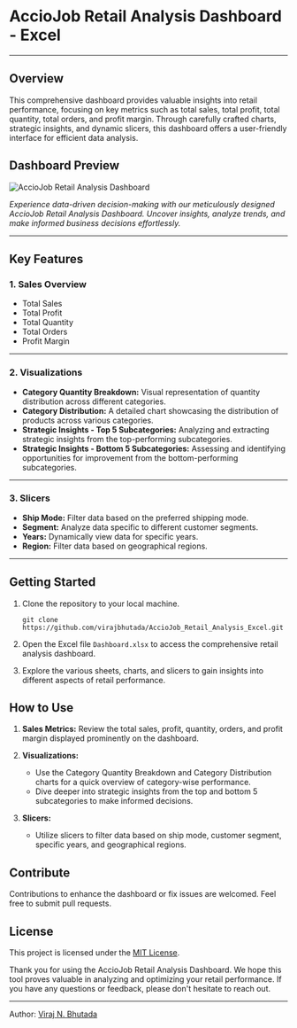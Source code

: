 # AccioJob Retail Analysis Dashboard - Excel

---

## Overview

This comprehensive dashboard provides valuable insights into retail performance, focusing on key metrics such as total sales, total profit, total quantity, total orders, and profit margin. Through carefully crafted charts, strategic insights, and dynamic slicers, this dashboard offers a user-friendly interface for efficient data analysis.

## Dashboard Preview

![AccioJob Retail Analysis Dashboard](https://github.com/virajbhutada/AccioJob_Retail_Analysis_Excel/assets/143819712/8275a8f8-08b4-483f-8f3b-7273f399d01c)

*Experience data-driven decision-making with our meticulously designed AccioJob Retail Analysis Dashboard. Uncover insights, analyze trends, and make informed business decisions effortlessly.*

---

## Key Features

### 1. Sales Overview
   - Total Sales
   - Total Profit
   - Total Quantity
   - Total Orders
   - Profit Margin

---

### 2. Visualizations
   - **Category Quantity Breakdown:** Visual representation of quantity distribution across different categories.
   - **Category Distribution:** A detailed chart showcasing the distribution of products across various categories.
   - **Strategic Insights - Top 5 Subcategories:** Analyzing and extracting strategic insights from the top-performing subcategories.
   - **Strategic Insights - Bottom 5 Subcategories:** Assessing and identifying opportunities for improvement from the bottom-performing subcategories.

---

### 3. Slicers
   - **Ship Mode:** Filter data based on the preferred shipping mode.
   - **Segment:** Analyze data specific to different customer segments.
   - **Years:** Dynamically view data for specific years.
   - **Region:** Filter data based on geographical regions.

---

## Getting Started

1. Clone the repository to your local machine.
   ```
   git clone https://github.com/virajbhutada/AccioJob_Retail_Analysis_Excel.git
   ```

2. Open the Excel file `Dashboard.xlsx` to access the comprehensive retail analysis dashboard.

3. Explore the various sheets, charts, and slicers to gain insights into different aspects of retail performance.

## How to Use

1. **Sales Metrics:** Review the total sales, profit, quantity, orders, and profit margin displayed prominently on the dashboard.
   
2. **Visualizations:**
   - Use the Category Quantity Breakdown and Category Distribution charts for a quick overview of category-wise performance.
   - Dive deeper into strategic insights from the top and bottom 5 subcategories to make informed decisions.

3. **Slicers:**
   - Utilize slicers to filter data based on ship mode, customer segment, specific years, and geographical regions.

## Contribute

Contributions to enhance the dashboard or fix issues are welcomed. Feel free to submit pull requests.

## License

This project is licensed under the [MIT License](LICENSE).

Thank you for using the AccioJob Retail Analysis Dashboard. We hope this tool proves valuable in analyzing and optimizing your retail performance. If you have any questions or feedback, please don't hesitate to reach out.

---

Author: [Viraj N. Bhutada](https://www.linkedin.com/in/virajnbhutada24/)
